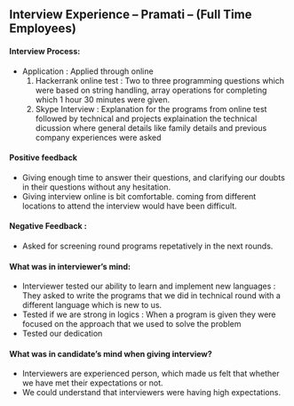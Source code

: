## Interview Experience – Pramati – (Full Time Employees)

#### Interview Process:

- Application : Applied through online
  1. Hackerrank online test : Two to three programming questions which were based on string handling, array operations for completing which 1 hour 30 minutes were given.
  2. Skype Interview : Explanation for the programs from online test followed by technical  and projects explaination      the technical dicussion where general details like family details and previous company experiences were asked

#### Positive feedback 

- Giving enough time to answer their questions, and clarifying our doubts in their questions without any hesitation. 
- Giving interview online is bit comfortable. coming from different locations to attend the interview would have been difficult.

#### Negative Feedback :

- Asked for screening round programs repetatively in the next rounds.

#### What was in interviewer’s mind:

- Interviewer tested our ability to learn and implement new languages : They asked to write the programs that we did in technical round with a different language which is new to us.
- Tested if we are strong in logics : When a program is given they were focused on the approach that we used to solve the problem
- Tested our dedication

#### What was in candidate’s mind when giving interview?

- Interviewers are experienced person, which made us felt that whether we have met their expectations or not. 
- We could understand that interviewers were having high expectations.
